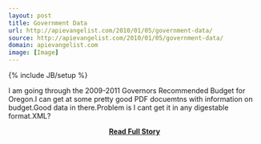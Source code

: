 ```yaml
---
layout: post
title: Government Data
url: http://apievangelist.com/2010/01/05/government-data/
source: http://apievangelist.com/2010/01/05/government-data/
domain: apievangelist.com
image: [Image]
---
```

{% include JB/setup %}<p>I am going through the 2009-2011 Governors Recommended Budget for Oregon.I can get at some pretty good PDF docuemtns with information on budget.Good data in there.Problem is I cant get it in any digestable format.XML?</p>
<center><p><a href="http://apievangelist.com/2010/01/05/government-data/" style='padding:25px; font-sze:18px; font-weight: bold;'>Read Full Story</a></p></center>
